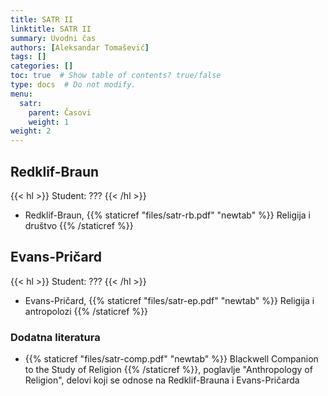 ```yaml
---
title: SATR II
linktitle: SATR II
summary: Uvodni čas
authors: [Aleksandar Tomašević]
tags: []
categories: []
toc: true  # Show table of contents? true/false
type: docs  # Do not modify.
menu:
  satr:
    parent: Časovi
    weight: 1
weight: 2
---
```


## Redklif-Braun

{{< hl >}} Student: ??? {{< /hl >}}

- Redklif-Braun, {{% staticref "files/satr-rb.pdf" "newtab" %}} Religija i društvo {{% /staticref %}}

## Evans-Pričard

{{< hl >}} Student: ??? {{< /hl >}}

- Evans-Pričard, {{% staticref "files/satr-ep.pdf" "newtab" %}} Religija i antropolozi {{% /staticref %}}

### Dodatna literatura

- {{% staticref "files/satr-comp.pdf" "newtab" %}} Blackwell Companion to the Study of Religion {{% /staticref %}}, poglavlje "Anthropology of Religion", delovi koji se odnose na Redklif-Brauna i Evans-Pričarda




